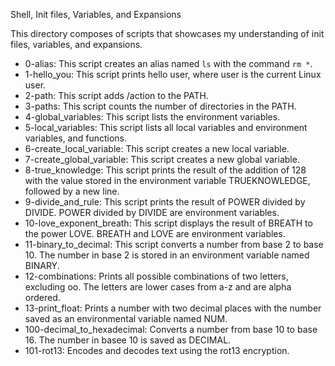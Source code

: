 Shell, Init files, Variables, and Expansions

This directory composes of scripts that showcases my understanding of init files, variables, and expansions.

  - 0-alias: This script creates an alias named `ls` with the command `rm *`.
  - 1-hello_you: This script prints hello user, where user is the current Linux user.
  - 2-path: This script adds /action to the PATH.
  - 3-paths: This script counts the number of directories in the PATH.
  - 4-global_variables: This script lists the environment variables.
  - 5-local_variables: This script lists all local variables and environment variables, and functions.
  - 6-create_local_variable: This script creates a new local variable.
  - 7-create_global_variable: This script creates a new global variable.
  - 8-true_knowledge: This script prints the result of the addition of 128 with the value stored in the environment variable TRUEKNOWLEDGE, followed by a new line.
  - 9-divide_and_rule: This script prints the result of POWER divided by DIVIDE. POWER divided by DIVIDE are environment variables.
  - 10-love_exponent_breath: This script displays the result of BREATH to the power LOVE. BREATH and LOVE are environment variables.
  - 11-binary_to_decimal: This script converts a number from base 2 to base 10. The number in base 2 is stored in an environment variable named BINARY.
  - 12-combinations: Prints all possible combinations of two letters, excluding oo. The letters are lower cases from a-z and are alpha ordered.
  - 13-print_float: Prints a number with two decimal places with the number saved as an environmental variable named NUM.
  - 100-decimal_to_hexadecimal: Converts a number from base 10 to base 16. The number in basee 10 is saved as DECIMAL.
  - 101-rot13: Encodes and decodes text using the rot13 encryption.
